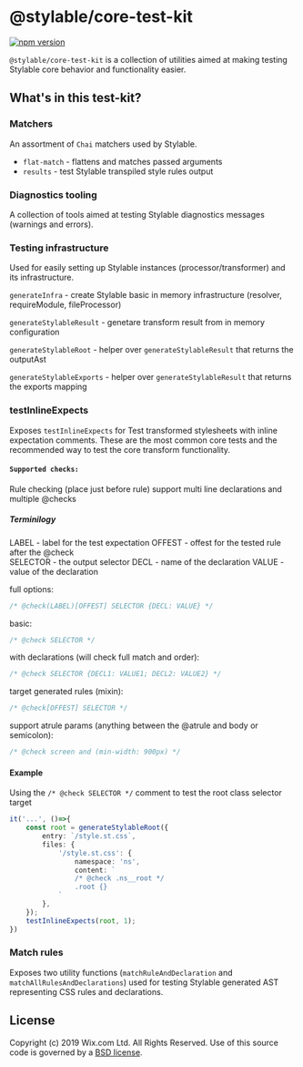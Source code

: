 # @stylable/core-test-kit

[![npm version](https://img.shields.io/npm/v/@stylable/core-test-kit.svg)](https://www.npmjs.com/package/stylable/core-test-kit)

`@stylable/core-test-kit` is a collection of utilities aimed at making testing Stylable core behavior and functionality easier.

## What's in this test-kit?

### Matchers

An assortment of `Chai` matchers used by Stylable.

- `flat-match` - flattens and matches passed arguments
- `results` - test Stylable transpiled style rules output

### Diagnostics tooling

A collection of tools aimed at testing Stylable diagnostics messages (warnings and errors).

### Testing infrastructure

Used for easily setting up Stylable instances (processor/transformer) and its infrastructure.

`generateInfra` - create Stylable basic in memory infrastructure (resolver, requireModule, fileProcessor)

`generateStylableResult` - genetare transform result from in memory configuration

`generateStylableRoot` - helper over `generateStylableResult` that returns the outputAst

`generateStylableExports` - helper over `generateStylableResult` that returns the exports mapping

### testInlineExpects

Exposes `testInlineExpects` for Test transformed stylesheets with inline expectation comments. These are the most common core tests and the recommended way to test the core transform functionality. 

#### `Supported checks:` 

Rule checking (place just before rule) support multi line declarations and multiple @checks

##### Terminilogy
LABEL <string> - label for the test expectation 
OFFEST <number> - offest for the tested rule after the @check   
SELECTOR <string> - the output selector
DECL <string> - name of the declaration
VALUE <string> - value of the declaration 

full options:
```css
/* @check(LABEL)[OFFEST] SELECTOR {DECL: VALUE} */
```

basic:
```css 
/* @check SELECTOR */
```

with declarations (will check full match and order):
```css
/* @check SELECTOR {DECL1: VALUE1; DECL2: VALUE2} */
```

target generated rules (mixin):
```css
/* @check[OFFEST] SELECTOR */
```

support atrule params (anything between the @atrule and body or semicolon):
```css
/* @check screen and (min-width: 900px) */
```
#### Example 
Using the `/* @check SELECTOR */` comment to test the root class selector target 

```ts
it('...', ()=>{
    const root = generateStylableRoot({
        entry: `/style.st.css`,
        files: {
            '/style.st.css': {
                namespace: 'ns',
                content: `
                /* @check .ns__root */
                .root {}
            `
        },
    });
    testInlineExpects(root, 1);
})
```

### Match rules

Exposes two utility functions (`matchRuleAndDeclaration` and `matchAllRulesAndDeclarations`) used for testing Stylable generated AST representing CSS rules and declarations.

## License

Copyright (c) 2019 Wix.com Ltd. All Rights Reserved. Use of this source code is governed by a [BSD license](./LICENSE).
